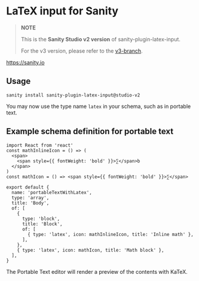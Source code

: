 # LaTeX input for Sanity

> **NOTE**
>
> This is the **Sanity Studio v2 version** of sanity-plugin-latex-input.
>
> For the v3 version, please refer to the [v3-branch](https://github.com/sanity-io/sanity-plugin-latex-input).

https://sanity.io

## Usage

```
sanity install sanity-plugin-latex-input@studio-v2
```

You may now use the type name `latex` in your schema, such as in portable text.

## Example schema definition for portable text

```
import React from 'react'
const mathInlineIcon = () => (
  <span>
    <span style={{ fontWeight: 'bold' }}>∑</span>b
  </span>
)
const mathIcon = () => <span style={{ fontWeight: 'bold' }}>∑</span>

export default {
  name: 'portableTextWithLatex',
  type: 'array',
  title: 'Body',
  of: [
    {
      type: 'block',
      title: 'Block',
      of: [
        { type: 'latex', icon: mathInlineIcon, title: 'Inline math' },
      ],
    },
    { type: 'latex', icon: mathIcon, title: 'Math block' },
  ],
}
```

The Portable Text editor will render a preview of the contents with KaTeX.
